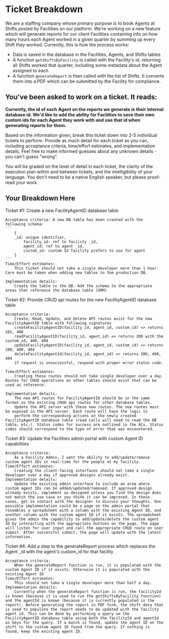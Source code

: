 # Ticket Breakdown
We are a staffing company whose primary purpose is to book Agents at Shifts posted by Facilities on our platform. We're working on a new feature which will generate reports for our client Facilities containing info on how many hours each Agent worked in a given quarter by summing up every Shift they worked. Currently, this is how the process works:

- Data is saved in the database in the Facilities, Agents, and Shifts tables
- A function `getShiftsByFacility` is called with the Facility's id, returning all Shifts worked that quarter, including some metadata about the Agent assigned to each
- A function `generateReport` is then called with the list of Shifts. It converts them into a PDF which can be submitted by the Facility for compliance.

## You've been asked to work on a ticket. It reads:

**Currently, the id of each Agent on the reports we generate is their internal database id. We'd like to add the ability for Facilities to save their own custom ids for each Agent they work with and use that id when generating reports for them.**


Based on the information given, break this ticket down into 2-5 individual tickets to perform. Provide as much detail for each ticket as you can, including acceptance criteria, time/effort estimates, and implementation details. Feel free to make informed guesses about any unknown details - you can't guess "wrong".


You will be graded on the level of detail in each ticket, the clarity of the execution plan within and between tickets, and the intelligibility of your language. You don't need to be a native English speaker, but please proof-read your work.

## Your Breakdown Here

Ticket #1: Create a new FacilityAgentID database table 

    Acceptance criteria: A new DB table has been created with the following schema: 
    ```
        {
        _id: unique identifier,
            facility_id: ref to facility _id,
            agent_id: ref to agent _id,
            custom_id: custom Id facility prefers to use for agent 
        }
    ```
    Time/Effort estimates: 
        This ticket should not take a single developer more than 1 hour.  Care must be taken when adding new tables to the production DB. 

    Implementation details: 
        Create the table in the DB. Add the schema to the appropriate areas that reference the database table (ORM) 
        

Ticket #2: Provide CRUD api routes for the new FacilityAgentID database table

    Acceptance criteria: 
        Create, Read, Update, and Delete API routes exist for the new FacilityAgentID table with following signatures 
        createFacilityAgentID(facility_id, agent_id, custom_id) => returns 201, 400
        readFacilityAgentID(facility_id, agent_id) => returns 200 with the custom_id, 400, 404
        updateFacilityAgentID(facility_id, agent_id, custom_id) => returns 200, 400, 404
        deleteFacilityAgentId(facility_id, agent_id) => returns 200, 400, 404
        if request is unsuccessful, respond with proper error status code. 

    Time/Effort estimates: 
        Creating these routes should not take single developer over a day. Routes for CRUD operations on other tables should exist that can be used as reference. 

    Implementation details: 
        The new API routes for FacilityAgentID should be in the same format as the existing CRUD api routes for other database tables. 
        Update the API server with these new routes. The new routes must be exposed in the API server. Each route will have the logic to 
        perform the corresponding actions on the newly created FacilityAgentID database table (read calls will need to read the DB table, etc.). Status codes for success are outlined in the ACs. Status codes should correspond to the type of error that was encountered.  


Ticket #3: Update the Facilities admin portal with custom Agent ID capabilities

    Acceptance criteria: 
        As a Facility Admin, I want the ability to add/update/remove custom agent IDs in real-time for the people at my facility.   
    Time/Effort estimates: 
        Creating the client-facing interfaces should not take a single developer over a day if approved designs already exist. 
    Implementation details: 
        Update the existing admin interface to include an area where custom agent IDs can be added/updated/removed. If approved design already exists, implement as designed unless you find the design does not match the use case or you think it can be improved. In these cases, get in contact with the designer to discuss your thoughts. One possible implementation could be a page on the admin portal that resembles a spreadsheet with a column with the existing Agent ID, and another column with the custom agent ID if it exists. The spreadsheet gives the admin the capability to add/update/delete the custom agent ID by interacting with the appropriate buttons on the page. The page will listen for user input and call the appropriate CRUD route on user submit. After successful submit, the page will update with the latest information.  


Ticket #4: Add a step to the generateReport process which replaces the Agent _id with the agent's custom_id for that facility

    Acceptance criteria: 
        When the generateReport function is run, it is populated with the custom Agent ID if it exists. Otherwise it is populated with the existing Agent ID
    Time/Effort estimates:
        This should not take a single developer more than half a day.  
    Implementation details: 
        Currently when the generateReport function is run, the facilityId is known (because it is used to run the getShiftsByFacility function) and the agentId is known (because it is currently populated in the report). Before generating the report in PDF form, the shift data that is used to populate the report needs to be updated with the facility agent id. This can be done by performing a query on the FacilityAgentID database table using both the facilityId and agentId as keys for the query. If a match is found, update the agent ID on the shift to the custom agent ID found from the query. If nothing is found, keep the existing agent ID. 
